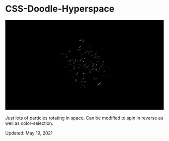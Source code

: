 # CSS-Doodle-Hyperspace

<img src="doodle.gif" />
<p>Just lots of particles rotating in space. Can be modified to spin in reverse as well as color-selection.</p>
<p>Updated: May 19, 2021</p>
